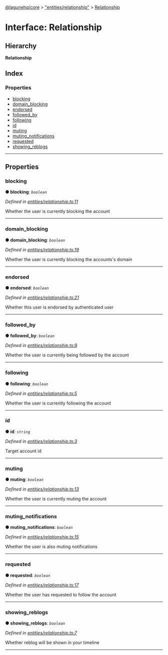 [@lagunehq/core](../README.md) > ["entities/relationship"](../modules/_entities_relationship_.md) > [Relationship](../interfaces/_entities_relationship_.relationship.md)

# Interface: Relationship

## Hierarchy

**Relationship**

## Index

### Properties

* [blocking](_entities_relationship_.relationship.md#blocking)
* [domain_blocking](_entities_relationship_.relationship.md#domain_blocking)
* [endorsed](_entities_relationship_.relationship.md#endorsed)
* [followed_by](_entities_relationship_.relationship.md#followed_by)
* [following](_entities_relationship_.relationship.md#following)
* [id](_entities_relationship_.relationship.md#id)
* [muting](_entities_relationship_.relationship.md#muting)
* [muting_notifications](_entities_relationship_.relationship.md#muting_notifications)
* [requested](_entities_relationship_.relationship.md#requested)
* [showing_reblogs](_entities_relationship_.relationship.md#showing_reblogs)

---

## Properties

<a id="blocking"></a>

###  blocking

**● blocking**: *`boolean`*

*Defined in [entities/relationship.ts:11](https://github.com/lagunehq/core/blob/9f0a933/src/entities/relationship.ts#L11)*

Whether the user is currently blocking the account

___
<a id="domain_blocking"></a>

###  domain_blocking

**● domain_blocking**: *`boolean`*

*Defined in [entities/relationship.ts:19](https://github.com/lagunehq/core/blob/9f0a933/src/entities/relationship.ts#L19)*

Whether the user is currently blocking the accounts's domain

___
<a id="endorsed"></a>

###  endorsed

**● endorsed**: *`boolean`*

*Defined in [entities/relationship.ts:21](https://github.com/lagunehq/core/blob/9f0a933/src/entities/relationship.ts#L21)*

Whether this user is endorsed by authenticated user

___
<a id="followed_by"></a>

###  followed_by

**● followed_by**: *`boolean`*

*Defined in [entities/relationship.ts:9](https://github.com/lagunehq/core/blob/9f0a933/src/entities/relationship.ts#L9)*

Whether the user is currently being followed by the account

___
<a id="following"></a>

###  following

**● following**: *`boolean`*

*Defined in [entities/relationship.ts:5](https://github.com/lagunehq/core/blob/9f0a933/src/entities/relationship.ts#L5)*

Whether the user is currently following the account

___
<a id="id"></a>

###  id

**● id**: *`string`*

*Defined in [entities/relationship.ts:3](https://github.com/lagunehq/core/blob/9f0a933/src/entities/relationship.ts#L3)*

Target account id

___
<a id="muting"></a>

###  muting

**● muting**: *`boolean`*

*Defined in [entities/relationship.ts:13](https://github.com/lagunehq/core/blob/9f0a933/src/entities/relationship.ts#L13)*

Whether the user is currently muting the account

___
<a id="muting_notifications"></a>

###  muting_notifications

**● muting_notifications**: *`boolean`*

*Defined in [entities/relationship.ts:15](https://github.com/lagunehq/core/blob/9f0a933/src/entities/relationship.ts#L15)*

Whether the user is also muting notifications

___
<a id="requested"></a>

###  requested

**● requested**: *`boolean`*

*Defined in [entities/relationship.ts:17](https://github.com/lagunehq/core/blob/9f0a933/src/entities/relationship.ts#L17)*

Whether the user has requested to follow the account

___
<a id="showing_reblogs"></a>

###  showing_reblogs

**● showing_reblogs**: *`boolean`*

*Defined in [entities/relationship.ts:7](https://github.com/lagunehq/core/blob/9f0a933/src/entities/relationship.ts#L7)*

Whether reblog will be shown in your timeline

___

